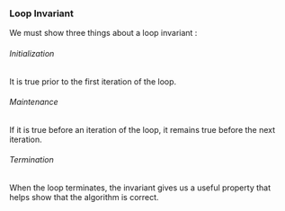 ### Loop Invariant

We must show three things about a loop invariant :

###### Initialization
It is true prior to the first iteration of the loop.

###### Maintenance
If it is true before an iteration of the loop, it remains true before the next iteration.

###### Termination
When the loop terminates, the invariant gives us a useful property that helps show that the algorithm is correct.

